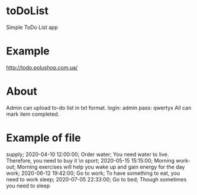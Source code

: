 # toDoList
Simple ToDo List app

# Example
http://todo.polushop.com.ua/

# About
Admin can upload to-do list in txt format.
login: admin
pass: qwertyx
All can mark item completed.

# Example of file

supply; 2020-04-10 12:00:00; Order water; You need water to live. Therefore, you need to buy it \n
sport; 2020-05-15 15:15:00; Morning work-out; Morning exercises will help you wake up and gain energy for the day
work; 2020-06-12 19:42:00; Go to work; To have something to eat, you need to work
sleep; 2020-07-05 22:33:00; Go to bed; Though sometimes you need to sleep
